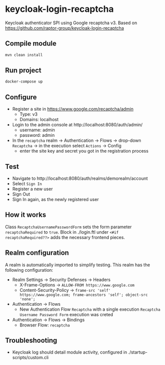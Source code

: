# keycloak-login-recaptcha

Keycloak authenticator SPI using Google recaptcha v3.
Based on https://github.com/raptor-group/keycloak-login-recaptcha

## Compile module
```sh
mvn clean install
```

## Run project
```sh
docker-compose up
```

## Configure
- Register a site in https://www.google.com/recaptcha/admin
  - Type: v3
  - Domains: localhost
- Login to the admin console at http://localhost:8080/auth/admin/
  - username: admin
  - password: admin
- In the `recaptcha` realm -> Authentication -> Flows -> drop-down `Recaptcha` -> in the execution select `Actions` -> Config
  - enter the site key and secret you got in the registration process

## Test
- Navigate to http://localhost:8080/auth/realms/demorealm/account
- Select `Sign In`
- Register a new user
- Sign Out
- Sign In again, as the newly registered user

## How it works
Class  `RecaptchaUsernamePasswordForm` sets the form parameter `recaptchaRequired` to `true`.
Block in ./login.ftl under `<#if recaptchaRequired??>` adds the necessary frontend pieces.

## Realm configuration
A realm is automatically imported to simplify testing. This realm has the following configuration:
- Realm Settings -> Security Defenses -> Headers
  - X-Frame-Options -> `ALLOW-FROM https://www.google.com`
  - Content-Security-Policy -> `frame-src 'self' https://www.google.com; frame-ancestors 'self'; object-src 'none';`
- Authentication -> Flows
  - New Authentication Flow `Recaptcha` with a single execution `Recaptcha Username Password Form`
   execution was creted
- Authentication -> Flows -> Bindings
  - Browser Flow: `recaptcha`

## Troubleshooting
- Keycloak log should detail module activity, configured in ./startup-scripts/custom.cli
